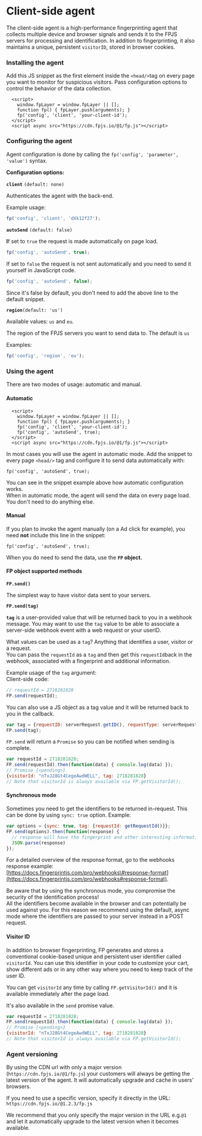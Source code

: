# Client-side agent

The client-side agent is a high-performance fingerprinting agent that collects multiple device and browser signals and sends it to the FPJS servers for processing and identification. In addition to fingerprinting, it also maintains a unique, persistent `visitorID`, stored in browser cookies.

### Installing the agent

Add this JS snippet as the first element inside the `<head/>`tag on every page you want to monitor for suspicious visitors. Pass configuration options to control the behavior of the data collection. 

```markup
  <script>
    window.fpLayer = window.fpLayer || [];
    function fp() { fpLayer.push(arguments); }
    fp('config', 'client', 'your-client-id');
  </script>
  <script async src="https://cdn.fpjs.io/@1/fp.js"></script>
```

### Configuring the agent

Agent configuration is done by calling the `fp('config', 'parameter', 'value')` syntax.

**Configuration options:**

**`client`**  `(default: none)`

Authenticates the agent with the back-end.

Example usage:

```javascript
fp('config', 'client', 'dXk12f27');
```

**`autoSend`**  `(default: false)`

**I**f set to `true`  the request is made automatically on page load. 

```javascript
fp('config', 'autoSend', true);
```

If set to `false` the request is not sent automatically and you need to send it yourself in JavaScript code.

```javascript
fp('config', 'autoSend', false);
```

Since it's false by default, you don't need to add the above line to the default snippet.

**`region`**`(default: 'us')`

Available values: `us` and `eu`.

The region of the FPJS servers you want to send data to. The default is `us`

Examples:

```javascript
fp('config', 'region', 'eu');
```

### Using the agent

There are two modes of usage: automatic and manual. 

#### Automatic

```markup
  <script>
    window.fpLayer = window.fpLayer || [];
    function fp() { fpLayer.push(arguments); }
    fp('config', 'client', 'your-client-id');
    fp('config', 'autoSend', true);
  </script>
  <script async src="https://cdn.fpjs.io/@1/fp.js"></script>
```

In most cases you will use the agent in automatic mode. Add the snippet to every page `<head/>` tag and configure it to send data automatically with: 

```markup
fp('config', 'autoSend', true);
```

You can see in the snippet example above how automatic configuration works.   
When in automatic mode, the agent will send the data on every page load. You don't need to do anything else.

#### Manual

If you plan to invoke the agent manually \(on a Ad click for example\), you need **not** include this line in the snippet:

```markup
fp('config', 'autoSend', true);
```

When you do need to send the data, use the **`FP`  object.**

#### FP  object supported methods

**`FP.send()`**

The simplest way to have visitor data sent to your servers. 

**`FP.send(tag)`**

**`tag`** is a user-provided value that will be returned back to you in a webhook message. You may want to use the `tag` value to be able to associate a server-side webhook event with a web request or your userID.

What values can be used as a `tag`? Anything that identifies a user, visitor or a request.  
You can pass the `requestId` as a `tag` and then get this `requestId`back in the webhook, associated with a fingerprint and additional information.

Example usage of the `tag` argument:  
Client-side code:

```javascript
// requestId = 2718281828
FP.send(requestId);
```

You can also use a JS object as a tag value and it will be returned back to you in the callback.

```javascript
var tag = {requestID: serverRequest.getID(), requestType: serverRequest.getType()};
FP.send(tag);
```

`FP.send` will return a `Promise`  so you can be notified when  sending is complete.

```javascript
var requestId = 2718281828;
FP.send(requestId).then(function(data) { console.log(data) });
// Promise {<pending>}
{visitorId: "nTxJ28Gt4CegeAwdWELL", tag: 2718281828}
// Note that visitorId is always available via FP.getVisitorId();
```

#### Synchronous mode

Sometimes you need to get the identifiers to be returned in-request. This can be done by using `sync: true` option. Example:

```javascript
var options = {sync: true, tag: {requestId: getRequestId()}};
FP.send(options).then(function(response) {
  // response will have the fingerprint and other interesting information
  JSON.parse(response)
});
```

For a detailed overview of the response format, go to the webhooks response example: [https://docs.fingerprintjs.com/pro/webhooks\#response-format](https://docs.fingerprintjs.com/pro/webhooks#response-format).

Be aware that by using the synchronous mode, you compromise the security of the identification process!  
All the identifiers become available in the browser and can potentially be used against you. For this reason we recommend using the default, async mode where the identifiers are passed to your server instead in a POST request.

#### Visitor ID

In addition to browser fingerprinting, FP generates and stores a conventional cookie-based unique and persistent user identifier called `visitorId`. You can use this identifier in your code to customize your cart, show different ads or in any other way where you need to keep track of the user ID. 

You can get `visitorId` any time by calling `FP.getVisitorId()` and it is available immediately after the page load. 

It's also available in the `send` promise value.

```javascript
var requestId = 2718281828;
FP.send(requestId).then(function(data) { console.log(data) });
// Promise {<pending>}
{visitorId: "nTxJ28Gt4CegeAwdWELL", tag: 2718281828}
// Note that visitorId is always available via FP.getVisitorId();
```

### Agent versioning

By using the CDN url with only a major version \(`https://cdn.fpjs.io/@1/fp.js`\) your customers will always be getting the latest version of the agent. It will automatically upgrade and cache in users' browsers.

If you need to use a specific version, specify it directly in the URL: `https://cdn.fpjs.io/@1.2.3/fp.js`

We recommend that you only specify the major version in the URL e.g.`@1` and let it automatically upgrade to the latest version when it becomes available.

